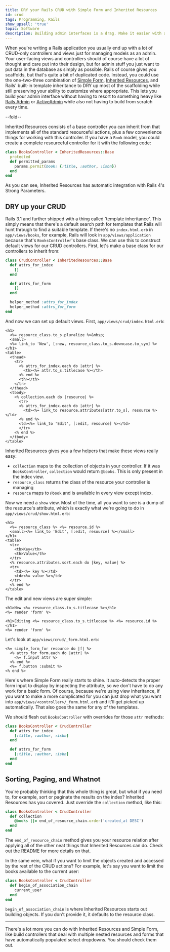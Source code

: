 ```yaml
---
title: DRY your Rails CRUD with Simple Form and Inherited Resources
id: crud
tags: Programming, Rails
show_upsell: 'true'
topic: Software
description: Building admin interfaces is a drag. Make it easier with a few handy gems.
---
```


[simple_form]: https://github.com/plataformatec/simple_form
[inherited_resources]: https://github.com/josevalim/inherited_resources
[rails_admin]: https://github.com/sferik/rails_admin
[active_admin]: https://github.com/gregbell/active_admin

When you're writing a Rails application you usually end up with a lot of CRUD-only controllers and views just for managing models as an admin. Your user-facing views and controllers should of course have a lot of thought and care put into their design, but for admin stuff you just want to put data in the database as simply as possible. Rails of course gives you scaffolds, but that's quite a bit of duplicated code. Instead, you could use the one-two-three combination of [Simple Form][simple_form],  [Inherited Resources][inherited_resources], and Rails' built-in template inheritance to DRY up most of the scaffolding while still preserving your ability to customize where appropriate. This lets you build your admin interface without having to resort to something heavy like [Rails Admin][rails_admin] or [ActiveAdmin][active_admin] while also not having to build from scratch every time.

--fold--

Inherited Resources consists of a base controller you can inherit from that implements all of the standard resourceful actions, plus a few convenience things for working with this controller. If you have a `Book` model, you could create a complete resourceful controller for it with the following code:

```ruby
class BooksController < InheritedResources::Base
  protected
  def permitted_params
    params.permit(book: {:title, :author, :isbn})
  end
end
```

As you can see, Inherited Resources has automatic integration with Rails 4's Strong Parameters.

## DRY up your CRUD

Rails 3.1 and further shipped with a thing called 'template inheritance'. This simply means that there's a default search path for templates that Rails will hunt through to find a suitable template. If there's no `index.html.erb` in `app/views/books`, for example, Rails will look in `app/views/application` because that's `BooksController`'s base class. We can use this to construct default views for our CRUD controllers. First, let's make a base class for our controllers to inherit from:

```ruby
class CrudController < InheritedResources::Base
  def attrs_for_index
    []
  end

  def attrs_for_form
    []
  end

  helper_method :attrs_for_index
  helper_method :attrs_for_form
end
```

And now we can set up default views. First, `app/views/crud/index.html.erb`:

```erb
<h1>
  <%= resource_class.to_s.pluralize %>&nbsp;
  <small>
  <%= link_to 'New', [:new, resource_class.to_s.downcase.to_sym] %>
</h1>
<table>
  <thead>
    <tr>
      <% attrs_for_index.each do |attr| %>
        <th><%= attr.to_s.titlecase %></th>
      <% end %>
      <th></th>
    </tr>
  </thead>
  <tbody>
    <% collection.each do |resource| %>
      <tr>
      <% attrs_for_index.each do |attr| %>
        <td><%= link_to resource.attributes[attr.to_s], resource %></td>
      <% end %>
      <td><%= link_to 'Edit', [:edit, resource] %></td>
      </tr>
    <% end %>
  </tbody>
</table>
```

Inherited Resources gives you a few helpers that make these views really easy:

* `collection` maps to the collection of objects in your controller. If it was `BooksController`, `collection` would return `@books`. This is only present in the index view.
* `resource_class` returns the class of the resource your controller is managing
* `resource` maps to `@book` and is available in every view except index.

Now we need a `show` view. Most of the time, all you want to see is a dump of the resource's attribute, which is exactly what we're going to do in `app/views/crud/show.html.erb`:

```erb
<h1>
  <%= resource_class %> <%= resource.id %>
  <small><%= link_to 'Edit', [:edit, resource] %></small>
</h1>
<table>
  <tr>
    <th>Key</th>
    <th>Value</th>
  </tr>
  <% resource.attributes.sort.each do |key, value| %>
  <tr>
    <td><%= key %></td>
    <td><%= value %></td>
  </tr>
  <% end %>
</table>
```

The edit and new views are super simple:

```erb
<h1>New <%= resource_class.to_s.titlecase %></h1>
<%= render 'form' %>
```

```erb
<h1>Editing <%= resource_class.to_s.titlecase %> <%= resource.id %></h1>
<%= render 'form' %>
```

Let's look at `app/views/crud/_form.html.erb`:

```erb
<%= simple_form_for resource do |f| %>
  <% attrs_for_form.each do |attr| %>
    <%= f.input attr %>
  <% end %>
  <%= f.button :submit %>
<% end %>
```

Here's where Simple Form really starts to shine. It auto-detects the proper form input to display by inspecting the attribute, so we don't have to do any work for a basic form. Of course, because we're using view inheritance, if you want to make a more complicated for you can just drop what you want into `app/views/<controller>/_form.html.erb` and it'll get picked up automatically. That also goes the same for any of the templates.

We should flesh out `BooksController` with overrides for those `attr` methods:

```ruby
class BooksController < CrudController
  def attrs_for_index
    [:title, :author, :isbn]
  end

  def attrs_for_form
    [:title, :author, :isbn]
  end
end
```

## Sorting, Paging, and Whatnot

You're probably thinking that this whole thing is great, but what if you need to, for example, sort or paginate the results on the index? Inherited Resources has you covered. Just override the `collection` method, like this:

```ruby
class BooksController < CrudController
  def collection
    @books ||= end_of_resource_chain.order('created_at DESC')
  end
end
```

The `end_of_resource_chain` method gives you your resource relation after applying all of the other neat things that Inherited Resources can do. Check out [the README][inherited_resources] for more details on that.

In the same vein, what if you want to limit the objects created and accessed by the rest of the CRUD actions? For example, let's say you want to limit the books available to the current user:

```ruby
class BooksController < CrudController
  def begin_of_association_chain
    current_user
  end
end
```

`begin_of_association_chain` is where Inherited Resources starts out building objects. If you don't provide it, it defaults to the resource class.

---

There's a lot more you can do with Inherited Resources and Simple Form, like build controllers that deal with multiple nested resources and forms that have automatically populated select dropdowns. You should check them out.

